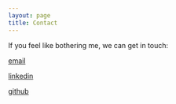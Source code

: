 ```yaml
---
layout: page
title: Contact
---
```


If you feel like bothering me, we can get in touch:

[email](mailto:tutuianucstefan@gmail.com)

[linkedin](https://www.linkedin.com/in/stefan-cristian-74323190/)

[github](https://github.com/CristianStefanTutuianu)
